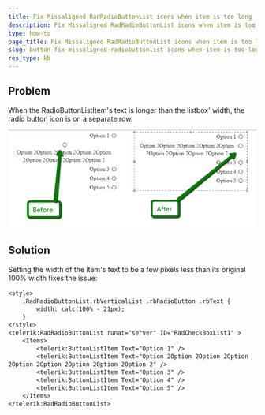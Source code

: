 ```yaml
---
title: Fix Missaligned RadRadioButtonList icons when item is too long
description: Fix Missaligned RadRadioButtonList icons when item is too long. Check it now!
type: how-to
page_title: Fix Missaligned RadRadioButtonList icons when item is too long
slug: button-fix-missaligned-radiobuttonlist-icons-when-item-is-too-long
res_type: kb
---
```


## Problem

When the RadioButtonListItem's text is longer than the listbox' width, the radio button icon is on a separate row.

![missaligned buttonlist](images/button-fix-missaligned-radiobuttonlist-icons-when-item-is-too-long.png)

## Solution

Setting the width of the item's text to be a few pixels less than its original 100% width fixes the issue:

````ASPX
<style>
    .RadRadioButtonList.rbVerticalList .rbRadioButton .rbText {
        width: calc(100% - 21px);
    }
</style>
<telerik:RadRadioButtonList runat="server" ID="RadCheckBoxList1" >
    <Items>
        <telerik:ButtonListItem Text="Option 1" />
        <telerik:ButtonListItem Text="Option 2Option 2Option 2Option 2Option 2Option 2Option 2Option 2Option 2" />
        <telerik:ButtonListItem Text="Option 3" />
        <telerik:ButtonListItem Text="Option 4" />
        <telerik:ButtonListItem Text="Option 5" />
    </Items>
</telerik:RadRadioButtonList>
````

 